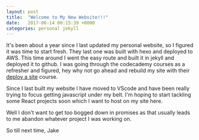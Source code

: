 ```yaml
---
layout: post
title:  "Welcome to My New Website!!!"
date:   2017-06-14 00:15:39 +0000
categories: personal jekyll 
---
```

It's been about a year since I last updated my personal website, so I figured it was time to start fresh. They last one was built with hexo and deployed to AWS. This time around I went the easy route and built it in jekyll and deployed it to github. I was going through the codecademy courses as a refresher and figured, hey why not go ahead and rebuild my site with their [deploy a site][deploy] course. 

Since I last built my website I have moved to VScode and have been really trying to focus getting javascript under my belt. I'm hoping to start tackling some React projects soon which I want to host on my site here. 

Well I don't want to get too bogged down in promises as that usually leads to me abandon whatever project I was working on. 

So till next time,
Jake

[deploy]: https://www.codecademy.com/learn/deploy-a-website
